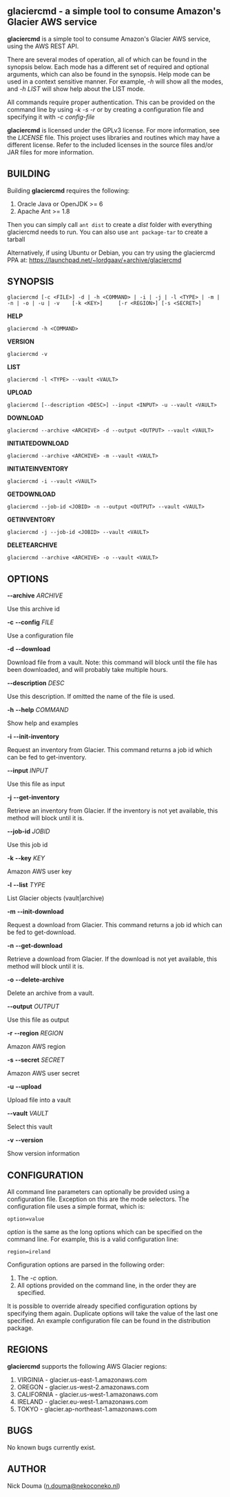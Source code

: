 glaciercmd - a simple tool to consume Amazon's Glacier AWS service
-------------------------------------------------------------------

**glaciercmd** is a simple tool to consume Amazon's Glacier AWS service, using the AWS REST API.

There are several modes of operation, all of which can be found in the synopsis below. Each mode has a different set of required and optional arguments, which can also be found in the synopsis. Help mode can be used in a context sensitive manner. For example, *-h* will show all the modes, and *-h LIST* will show help about the LIST mode.

All commands require proper authentication. This can be provided on the command line by using *-k -s -r* or by creating a configuration file and specifying it with *-c config-file*

**glaciercmd** is licensed under the GPLv3 license. For more information, see the *LICENSE* file.
This project uses libraries and routines which may have a different license. Refer to the included licenses in the source files and/or JAR files for more information.

BUILDING
--------
Building **glaciercmd** requires the following:

1. Oracle Java or OpenJDK >= 6
2. Apache Ant >= 1.8

Then you can simply call `ant dist` to create a *dist* folder with everything glaciercmd needs to run. You can also use `ant package-tar` to create a tarball

Alternatively, if using Ubuntu or Debian, you can try using the glaciercmd PPA at: https://launchpad.net/~lordgaav/+archive/glaciercmd

SYNOPSIS
--------
	
	glaciercmd [-c <FILE>] -d | -h <COMMAND> | -i | -j | -l <TYPE> | -m | -n | -o | -u | -v    [-k <KEY>]     [-r <REGION>] [-s <SECRET>]

**HELP**

	glaciercmd -h <COMMAND>

**VERSION**

	glaciercmd -v

**LIST**

	glaciercmd -l <TYPE> --vault <VAULT>

**UPLOAD**

	glaciercmd [--description <DESC>] --input <INPUT> -u --vault <VAULT>

**DOWNLOAD**

	glaciercmd --archive <ARCHIVE> -d --output <OUTPUT> --vault <VAULT>

**INITIATEDOWNLOAD**

	glaciercmd --archive <ARCHIVE> -m --vault <VAULT>

**INITIATEINVENTORY**

	glaciercmd -i --vault <VAULT>

**GETDOWNLOAD**

	glaciercmd --job-id <JOBID> -n --output <OUTPUT> --vault <VAULT>

**GETINVENTORY**

	glaciercmd -j --job-id <JOBID> --vault <VAULT>

**DELETEARCHIVE**

	glaciercmd --archive <ARCHIVE> -o --vault <VAULT>

OPTIONS
-------
**--archive** *ARCHIVE* 

Use this archive id

**-c** **--config** *FILE* 

Use a configuration file

**-d** **--download** 

Download file from a vault. Note: this command will block until the file has been downloaded, and will probably take multiple hours.

**--description** *DESC* 

Use this description. If omitted the name of the file is used.

**-h** **--help** *COMMAND* 

Show help and examples

**-i** **--init-inventory** 

Request an inventory from Glacier. This command returns a job id which can be fed to get-inventory.

**--input** *INPUT* 

Use this file as input

**-j** **--get-inventory** 

Retrieve an inventory from Glacier. If the inventory is not yet available, this method will block until it is.

**--job-id** *JOBID* 

Use this job id

**-k** **--key** *KEY* 

Amazon AWS user key

**-l** **--list** *TYPE* 

List Glacier objects (vault|archive)

**-m** **--init-download** 

Request a download from Glacier. This command returns a job id which can be fed to get-download.

**-n** **--get-download** 

Retrieve a download from Glacier. If the download is not yet available, this method will block until it is.

**-o** **--delete-archive** 

Delete an archive from a vault.

**--output** *OUTPUT* 

Use this file as output

**-r** **--region** *REGION* 

Amazon AWS region

**-s** **--secret** *SECRET* 

Amazon AWS user secret

**-u** **--upload** 

Upload file into a vault

**--vault** *VAULT* 

Select this vault

**-v** **--version** 

Show version information

CONFIGURATION
-------------
All command line parameters can optionally be provided using a configuration file. Exception on this are the mode selectors. The configuration file uses a simple format, which is:

	option=value

*option* is the same as the long options which can be specified on the command line. For example, this is a valid configuration line:

	region=ireland

Configuration options are parsed in the following order: 

1. The *-c* option.
2. All options provided on the command line, in the order they are specified.

It is possible to override already specified configuration options by specifying them again. Duplicate options will take the value of the last one specified. An example configuration file can be found in the distribution package.

REGIONS
-------
**glaciercmd** supports the following AWS Glacier regions:

1. VIRGINIA - glacier.us-east-1.amazonaws.com
2. OREGON - glacier.us-west-2.amazonaws.com
3. CALIFORNIA - glacier.us-west-1.amazonaws.com
4. IRELAND - glacier.eu-west-1.amazonaws.com
5. TOKYO - glacier.ap-northeast-1.amazonaws.com

BUGS
----
No known bugs currently exist.

AUTHOR
------
Nick Douma (n.douma@nekoconeko.nl)

